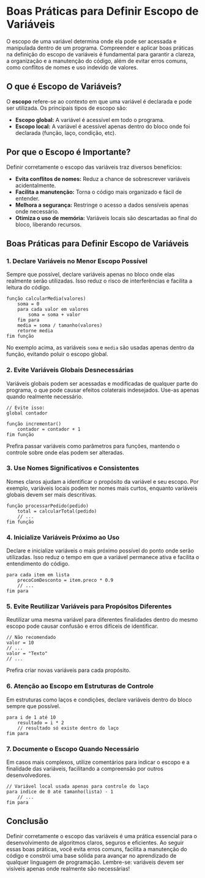 # Boas Práticas para Definir Escopo de Variáveis

O escopo de uma variável determina onde ela pode ser acessada e manipulada dentro de um programa. Compreender e aplicar boas práticas na definição do escopo de variáveis é fundamental para garantir a clareza, a organização e a manutenção do código, além de evitar erros comuns, como conflitos de nomes e uso indevido de valores.

## O que é Escopo de Variáveis?

O **escopo** refere-se ao contexto em que uma variável é declarada e pode ser utilizada. Os principais tipos de escopo são:

- **Escopo global:** A variável é acessível em todo o programa.
- **Escopo local:** A variável é acessível apenas dentro do bloco onde foi declarada (função, laço, condição, etc).

## Por que o Escopo é Importante?

Definir corretamente o escopo das variáveis traz diversos benefícios:

- **Evita conflitos de nomes:** Reduz a chance de sobrescrever variáveis acidentalmente.
- **Facilita a manutenção:** Torna o código mais organizado e fácil de entender.
- **Melhora a segurança:** Restringe o acesso a dados sensíveis apenas onde necessário.
- **Otimiza o uso de memória:** Variáveis locais são descartadas ao final do bloco, liberando recursos.

## Boas Práticas para Definir Escopo de Variáveis

### 1. Declare Variáveis no Menor Escopo Possível

Sempre que possível, declare variáveis apenas no bloco onde elas realmente serão utilizadas. Isso reduz o risco de interferências e facilita a leitura do código.

```pseudocode
função calcularMedia(valores)
    soma = 0
    para cada valor em valores
        soma = soma + valor
    fim para
    media = soma / tamanho(valores)
    retorne media
fim função
```

No exemplo acima, as variáveis `soma` e `media` são usadas apenas dentro da função, evitando poluir o escopo global.

### 2. Evite Variáveis Globais Desnecessárias

Variáveis globais podem ser acessadas e modificadas de qualquer parte do programa, o que pode causar efeitos colaterais indesejados. Use-as apenas quando realmente necessário.

```pseudocode
// Evite isso:
global contador

função incrementar()
    contador = contador + 1
fim função
```

Prefira passar variáveis como parâmetros para funções, mantendo o controle sobre onde elas podem ser alteradas.

### 3. Use Nomes Significativos e Consistentes

Nomes claros ajudam a identificar o propósito da variável e seu escopo. Por exemplo, variáveis locais podem ter nomes mais curtos, enquanto variáveis globais devem ser mais descritivas.

```pseudocode
função processarPedido(pedido)
    total = calcularTotal(pedido)
    // ...
fim função
```

### 4. Inicialize Variáveis Próximo ao Uso

Declare e inicialize variáveis o mais próximo possível do ponto onde serão utilizadas. Isso reduz o tempo em que a variável permanece ativa e facilita o entendimento do código.

```pseudocode
para cada item em lista
    precoComDesconto = item.preco * 0.9
    // ...
fim para
```

### 5. Evite Reutilizar Variáveis para Propósitos Diferentes

Reutilizar uma mesma variável para diferentes finalidades dentro do mesmo escopo pode causar confusão e erros difíceis de identificar.

```pseudocode
// Não recomendado
valor = 10
// ...
valor = "Texto"
// ...
```

Prefira criar novas variáveis para cada propósito.

### 6. Atenção ao Escopo em Estruturas de Controle

Em estruturas como laços e condições, declare variáveis dentro do bloco sempre que possível.

```pseudocode
para i de 1 até 10
    resultado = i * 2
    // resultado só existe dentro do laço
fim para
```

### 7. Documente o Escopo Quando Necessário

Em casos mais complexos, utilize comentários para indicar o escopo e a finalidade das variáveis, facilitando a compreensão por outros desenvolvedores.

```pseudocode
// Variável local usada apenas para controle do laço
para indice de 0 até tamanho(lista) - 1
    // ...
fim para
```

## Conclusão

Definir corretamente o escopo das variáveis é uma prática essencial para o desenvolvimento de algoritmos claros, seguros e eficientes. Ao seguir essas boas práticas, você evita erros comuns, facilita a manutenção do código e constrói uma base sólida para avançar no aprendizado de qualquer linguagem de programação. Lembre-se: variáveis devem ser visíveis apenas onde realmente são necessárias!